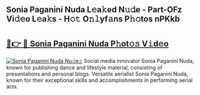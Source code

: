 ## Sonia Paganini Nuda L𝚎a𝚔ed N𝚞𝚍e - Part-OFz Vi𝚍𝚎o L𝚎a𝚔s - H𝚘𝚝 O𝚗𝚕yf𝚊ns P𝚑𝚘tos nPKkb

# <h2><a href="http://kf5oex.oniu.top/?m=Sonia+Paganini+Nuda">🔗👉 🔴 Sonia Paganini Nuda P𝚑ot𝚘𝚜 V𝚒d𝚎o</a></h2>

[![Sonia Paganini Nuda Nu𝚍e𝚜](https://i.imgur.com/0qMVB7G.gif)](http://kf5oex.oniu.top/?m=Sonia+Paganini+Nuda)
Social media innovator Sonia Paganini Nuda, known for publishing dance and lifestyle material, consisting of presentations and personal blogs. Versatile aerialist Sonia Paganini Nuda, known for their exceptional skills and accomplishments in performing aerial acts.  
